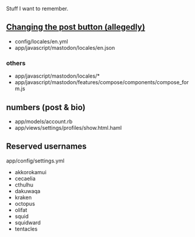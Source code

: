 Stuff I want to remember.

## [Changing the post button (allegedly)](https://github.com/tootsuite/mastodon/issues/5672)
- config/locales/en.yml
- app/javascript/mastodon/locales/en.json

### others
- app/javascript/mastodon/locales/\*
- app/javascript/mastodon/features/compose/components/compose_form.js

## numbers (post & bio)
- app/models/account.rb
- app/views/settings/profiles/show.html.haml

## Reserved usernames
app/config/settings.yml 

- akkorokamui
- cecaelia
- cthulhu
- dakuwaqa
- kraken
- octopus
- olifat
- squid
- squidward
- tentacles
